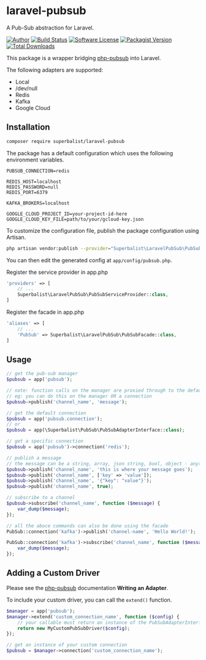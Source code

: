 # laravel-pubsub

A Pub-Sub abstraction for Laravel.

[![Author](http://img.shields.io/badge/author-@superbalist-blue.svg?style=flat-square)](https://twitter.com/superbalist)
[![Build Status](https://img.shields.io/travis/Superbalist/laravel-pubsub/master.svg?style=flat-square)](https://travis-ci.org/Superbalist/laravel-pubsub)
[![Software License](https://img.shields.io/badge/license-MIT-brightgreen.svg?style=flat-square)](LICENSE)
[![Packagist Version](https://img.shields.io/packagist/v/superbalist/laravel-pubsub.svg?style=flat-square)](https://packagist.org/packages/superbalist/laravel-pubsub)
[![Total Downloads](https://img.shields.io/packagist/dt/superbalist/laravel-pubsub.svg?style=flat-square)](https://packagist.org/packages/superbalist/laravel-pubsub)

This package is a wrapper bridging [php-pubsub](https://github.com/Superbalist/php-pubsub) into Laravel.

The following adapters are supported:
* Local
* /dev/null
* Redis
* Kafka
* Google Cloud

## Installation

```bash
composer require superbalist/laravel-pubsub
```

The package has a default configuration which uses the following environment variables.
```
PUBSUB_CONNECTION=redis

REDIS_HOST=localhost
REDIS_PASSWORD=null
REDIS_PORT=6379

KAFKA_BROKERS=localhost

GOOGLE_CLOUD_PROJECT_ID=your-project-id-here
GOOGLE_CLOUD_KEY_FILE=path/to/your/gcloud-key.json
```

To customize the configuration file, publish the package configuration using Artisan.
```bash
php artisan vendor:publish --provider="Superbalist\LaravelPubSub\PubSubServiceProvider"
```

You can then edit the generated config at `app/config/pubsub.php`.

Register the service provider in app.php
```php
'providers' => [
    // ...
    Superbalist\LaravelPubSub\PubSubServiceProvider::class,
]
```

Register the facade in app.php
```php
'aliases' => [
    // ...
    'PubSub' => Superbalist\LaravelPubSub\PubSubFacade::class,
]
```

## Usage

```php
// get the pub-sub manager
$pubsub = app('pubsub');

// note: function calls on the manager are proxied through to the default connection
// eg: you can do this on the manager OR a connection
$pubsub->publish('channel_name', 'message');

// get the default connection
$pubsub = app('pubsub.connection');
// or
$pubsub = app(\Superbalist\PubSub\PubSubAdapterInterface::class);

// get a specific connection
$pubsub = app('pubsub')->connection('redis');

// publish a message
// the message can be a string, array, json string, bool, object - anything which can be serialized
$pubsub->publish('channel_name', 'this is where your message goes');
$pubsub->publish('channel_name', ['key' => 'value']);
$pubsub->publish('channel_name', '{"key": "value"}');
$pubsub->publish('channel_name', true);

// subscribe to a channel
$pubsub->subscribe('channel_name', function ($message) {
    var_dump($message);
});

// all the aboce commands can also be done using the facade
PubSub::connection('kafka')->publish('channel-name', 'Hello World!');

PubSub::connection('kafka')->subscribe('channel_name', function ($message) {
    var_dump($message);
});
```

## Adding a Custom Driver

Please see the [php-pubsub](https://github.com/Superbalist/php-pubsub) documentation  **Writing an Adapter**.

To include your custom driver, you can call the ```extend()``` function.

```php
$manager = app('pubsub');
$manager->extend('custom_connection_name', function ($config) {
    // your callable must return an instance of the PubSubAdapterInterface
    return new MyCustomPubSubDriver($config);
});

// get an instance of your custom connection
$pubsub = $manager->connection('custom_connection_name');
```